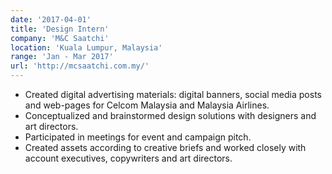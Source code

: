 ```yaml
---
date: '2017-04-01'
title: 'Design Intern'
company: 'M&C Saatchi'
location: 'Kuala Lumpur, Malaysia'
range: 'Jan - Mar 2017'
url: 'http://mcsaatchi.com.my/'
---
```


- Created digital advertising materials: digital banners, social media posts and web-pages for Celcom Malaysia and Malaysia Airlines.
- Conceptualized and brainstormed design solutions with designers and art directors.
- Participated in meetings for event and campaign pitch.
- Created assets according to creative briefs and worked closely with account executives, copywriters and art directors.
